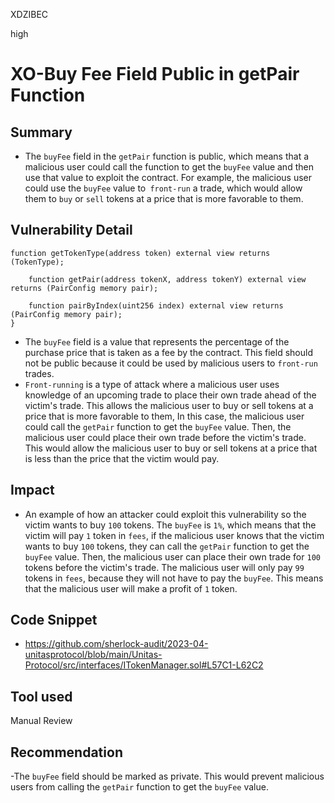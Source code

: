 XDZIBEC

high

# XO-Buy Fee Field Public in getPair Function

## Summary
- The `buyFee` field in the `getPair` function is public, which means that a malicious user could call the function to get the `buyFee` value and then use that value to exploit the contract. For example, the malicious user could use the `buyFee` value to` front-run` a trade, which would allow them to `buy` or `sell` tokens at a price that is more favorable to them.
## Vulnerability Detail
```solidity 
function getTokenType(address token) external view returns (TokenType);

    function getPair(address tokenX, address tokenY) external view returns (PairConfig memory pair);

    function pairByIndex(uint256 index) external view returns (PairConfig memory pair);
}
```
- The `buyFee` field is a value that represents the percentage of the purchase price that is taken as a fee by the contract. This field should not be public because it could be used by malicious users to `front-run` trades.
- `Front-running` is a type of attack where a malicious user uses knowledge of an upcoming trade to place their own trade ahead of the victim's trade. This allows the malicious user to buy or sell tokens at a price that is more favorable to them, In this case, the malicious user could call the `getPair` function to get the `buyFee` value. Then, the malicious user could place their own trade before the victim's trade. This would allow the malicious user to buy or sell tokens at a price that is less than the price that the victim would pay.
## Impact
- An example of how an attacker could exploit this vulnerability  so the victim wants to buy `100` tokens. The `buyFee` is `1%`, which means that the victim will pay `1` token in `fees`, if the malicious user knows that the victim wants to buy `100` tokens, they can call the `getPair` function to get the `buyFee` value. Then, the malicious user can place their own trade for `100` tokens before the victim's trade. The malicious user will only pay `99` tokens in `fees`, because they will not have to pay the `buyFee`. This means that the malicious user will make a profit of `1` token.
## Code Snippet
- https://github.com/sherlock-audit/2023-04-unitasprotocol/blob/main/Unitas-Protocol/src/interfaces/ITokenManager.sol#L57C1-L62C2
## Tool used

Manual Review

## Recommendation
-The `buyFee` field should be marked as private. This would prevent malicious users from calling the `getPair` function to get the `buyFee` value.